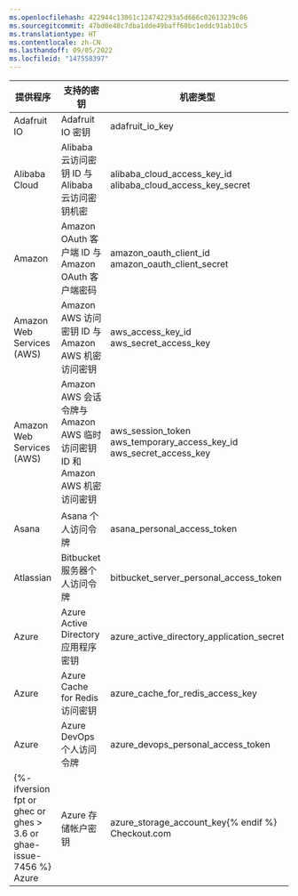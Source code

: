 ```yaml
---
ms.openlocfilehash: 422944c13061c124742293a5d666c02613239c86
ms.sourcegitcommit: 47bd0e48c7dba1dde49baff60bc1eddc91ab10c5
ms.translationtype: HT
ms.contentlocale: zh-CN
ms.lasthandoff: 09/05/2022
ms.locfileid: "147558397"
---
```

提供程序 | 支持的密钥 | 机密类型
--- | --- | ---
Adafruit IO | Adafruit IO 密钥 | adafruit_io_key
Alibaba Cloud | Alibaba 云访问密钥 ID 与 Alibaba 云访问密钥机密| alibaba_cloud_access_key_id </br>alibaba_cloud_access_key_secret
Amazon | Amazon OAuth 客户端 ID 与 Amazon OAuth 客户端密码 | amazon_oauth_client_id </br>amazon_oauth_client_secret
Amazon Web Services (AWS) | Amazon AWS 访问密钥 ID 与 Amazon AWS 机密访问密钥 | aws_access_key_id </br>aws_secret_access_key
Amazon Web Services (AWS) | Amazon AWS 会话令牌与 Amazon AWS 临时访问密钥 ID 和 Amazon AWS 机密访问密钥 | aws_session_token </br>aws_temporary_access_key_id </br>aws_secret_access_key
Asana | Asana 个人访问令牌 | asana_personal_access_token
Atlassian | Bitbucket 服务器个人访问令牌 | bitbucket_server_personal_access_token
Azure | Azure Active Directory 应用程序密钥 | azure_active_directory_application_secret
Azure | Azure Cache for Redis 访问密钥 | azure_cache_for_redis_access_key
Azure | Azure DevOps 个人访问令牌 | azure_devops_personal_access_token
{%- ifversion fpt or ghec or ghes > 3.6 or ghae-issue-7456 %} Azure | Azure 存储帐户密钥 | azure_storage_account_key{% endif %} Checkout.com | Checkout.com 生产密钥 | checkout_production_secret_key Clojars | Clojars 部署令牌 | clojars_deploy_token Databricks | Databricks 访问令牌 | databricks_access_token DigitalOcean | DigitalOcean 个人访问令牌 | digitalocean_personal_access_token DigitalOcean | DigitalOcean OAuth 标记 | digitalocean_oauth_token DigitalOcean | DigitalOcean 刷新令牌 | digitalocean_refresh_token DigitalOcean | DigitalOcean 系统令牌 | digitalocean_system_token Discord | Discord 自动程序令牌 | discord_bot_token Doppler | Doppler 个人令牌 | doppler_personal_token Doppler | Doppler 服务令牌 | doppler_service_token Doppler | Doppler CLI 令牌 | doppler_cli_token Doppler | Doppler SCIM 令牌 | doppler_scim_token Doppler | Doppler 审核令牌 | doppler_audit_token Dropbox | Dropbox 短期访问令牌 | dropbox_short_lived_access_token Duffel | Duffel 实时访问令牌 | duffel_live_access_token EasyPost | EasyPost 生产 API 密钥 | easypost_production_api_key Flutterwave | Flutterwave 实时 API 密钥 | flutterwave_live_api_secret_key Fullstory | FullStory API 密钥 | fullstory_api_key GitHub | GitHub 个人访问令牌 | github_personal_access_token GitHub | GitHub OAuth 访问令牌 | github_oauth_access_token GitHub | GitHub 刷新令牌 | github_refresh_token GitHub | GitHub 应用安装访问令牌 | github_app_installation_access_token GitHub | GitHub SSH 私钥 | github_ssh_private_key Google | Google Cloud 存储服务帐户访问密钥 ID 与 Google Cloud 存储访问密钥机密 | google_cloud_storage_service_account_access_key_id </br>google_cloud_storage_access_key_secret Google | Google Cloud 存储用户访问密钥 ID 与 Google Cloud 存储访问密钥机密 | google_cloud_storage_user_access_key_id </br>google_cloud_storage_access_key_secret Google | Google OAuth 客户端 ID 与 Google OAuth 客户端密码 | google_oauth_client_id </br>google_oauth_client_secret Grafana | Grafana API 密钥 | grafana_api_key Hubspot | Hubspot API 密钥 | hubspot_api_key Intercom | Intercom 访问令牌 | intercom_access_token {%- ifversion fpt or ghec or ghes > 3.6 or ghae-issue-7456 %} JFrog | JFrog Platform 访问令牌 | jfrog_platform_access_token JFrog | JFrog Platform API 密钥 | jfrog_platform_api_key{% endif %} Ionic | Ionic 个人访问令牌 | ionic_personal_access_token Ionic | Ionic 刷新令牌 | ionic_refresh_token Linear | Linear API 密钥 | linear_api_key Linear | Linear OAuth 访问令牌 | linear_oauth_access_token Midtrans | Midtrans 生产服务器密钥 | midtrans_production_server_key New Relic | New Relic 个人 API 密钥 | new_relic_personal_api_key New Relic | New Relic REST API 密钥 | new_relic_rest_api_key New Relic | New Relic 见解查询密钥 | new_relic_insights_query_key npm | npm 访问令牌 | npm_access_token NuGet | NuGet API 密钥 | nuget_api_key Onfido | Onfido 实时 API 令牌 | onfido_live_api_token OpenAI | OpenAI API 密钥 | openai_api_key PlanetScale | PlanetScale 数据库密码 | planetscale_database_password PlanetScale | PlanetScale OAuth 标记 | planetscale_oauth_token PlanetScale | PlanetScale 服务令牌 | planetscale_service_token Postman | Postman API 密钥 | postman_api_key {%- ifversion fpt or ghec or ghes > 3.6 or ghae-issue-7456 %} Prefect | Prefect 服务器 API 密钥 | prefect_server_api_key Prefect | Prefect 用户 API 密钥 | prefect_user_api_key{% endif %} Proctorio | Proctorio 密钥 | proctorio_secret_key {%- ifversion fpt or ghec or ghes > 3.6 or ghae-issue-7456 %} ReadMe | ReadMe API 访问密钥 | readmeio_api_access_token{% endif %} {%- ifversion fpt or ghec or ghes > 3.5 or ghae-issue-7375 %} redirect.pizza | redirect.pizza API 令牌 | redirect_pizza_api_token{% endif %} Samsara | Samsara API 令牌 | samsara_api_token Samsara | Samsara OAuth 访问令牌 | samsara_oauth_access_token SendGrid | SendGrid API 密钥 | sendgrid_api_key Sendinblue | Sendinblue API 密钥 | sendinblue_api_key Sendinblue | Sendinblue SMTP 密钥 | sendinblue_smtp_key Shippo | Shippo 实时 API 令牌 | shippo_live_api_token Shopify | Shopify 应用共享机密 | shopify_app_shared_secret Shopify | Shopify 访问令牌 | shopify_access_token Slack | Slack API 令牌 | slack_api_token Stripe | Stripe 实时 API 密钥 | stripe_api_key Tencent Cloud | Tencent Cloud 机密 ID | tencent_cloud_secret_id Typeform | Typeform 个人访问令牌 | typeform_personal_access_token {%- ifversion fpt or ghec or ghes > 3.6 or ghae-issue-7456 %} Uniwise | WISEflow API 密钥 | wiseflow_api_key{% endif %} WorkOS | WorkOS 生产 API 密钥 | workos_production_api_key {%- ifversion fpt or ghec or ghes > 3.6 or ghae-issue-7456 %} Zuplo | Zuplo 使用者 API 密钥 | zuplo_consumer_api_key{% endif %}
